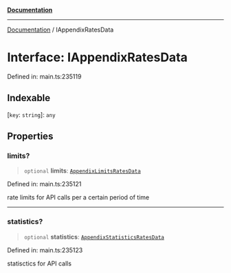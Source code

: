 [**Documentation**](../README.md)

***

[Documentation](../README.md) / IAppendixRatesData

# Interface: IAppendixRatesData

Defined in: main.ts:235119

## Indexable

\[`key`: `string`\]: `any`

## Properties

### limits?

> `optional` **limits**: [`AppendixLimitsRatesData`](../classes/AppendixLimitsRatesData.md)

Defined in: main.ts:235121

rate limits for API calls per a certain period of time

***

### statistics?

> `optional` **statistics**: [`AppendixStatisticsRatesData`](../classes/AppendixStatisticsRatesData.md)

Defined in: main.ts:235123

statisctics for API calls
